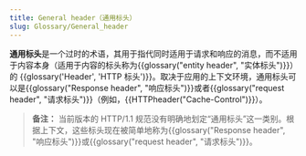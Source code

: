 ```yaml
---
title: General header（通用标头）
slug: Glossary/General_header
---
```


**通用标头**是一个过时的术语，其用于指代同时适用于请求和响应的消息，而不适用于内容本身（适用于内容的标头称为{{glossary("entity header", "实体标头")}}）的 {{glossary('Header', 'HTTP 标头')}}。取决于应用的上下文环境，通用标头可以是{{glossary("Response header", "响应标头")}}或者{{glossary("request header", "请求标头")}}（例如，{{HTTPheader("Cache-Control")}}）。

> **备注：** 当前版本的 HTTP/1.1 规范没有明确地划定“通用标头”这一类别。根据上下文，这些标头现在被简单地称为{{glossary("Response header", "响应标头")}}或{{glossary("request header", "请求标头")}}。
